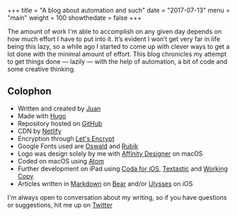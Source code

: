 +++
title = "A blog about automation and such"
date = "2017-07-13"
menu = "main"
weight = 100
showthedate = false
+++

The amount of work I'm able to accomplish on any given day depends on how much effort I have to put into it. It’s evident I won’t get very far in life being this lazy, so a while ago I started to come up with clever ways to get a lot done with the minimal amount of effort. This blog chronicles my attempt to get things done — lazily — with the help of automation, a bit of code and some creative thinking.

## Colophon
* Written and created by [Juan](https://www.twitter.com/theverylastjuan)
* Made with [Hugo](https://gohugo.io)
* Repository hosted on [GitHub](https://github.com)
* CDN by [Netlify](https://www.netlify.com)
* Encryption through [Let's Encrypt](https://letsencrypt.org)
* Google Fonts used are [Oswald](https://fonts.google.com/specimen/Oswald) and [Rubik](https://fonts.google.com/specimen/Rubik)
* Logo was design solely by me with [Affinity Designer](https://itunes.apple.com/us/app/affinity-designer/id824171161?mt=12) on macOS
* Coded on macOS using [Atom](https://atom.io)
* Further development on iPad using [Coda for iOS](https://itunes.apple.com/us/app/coda/id500906297?mt=8), [Textastic](https://itunes.apple.com/us/app/textastic-code-editor-6/id1049254261?mt=8) and [Working Copy](https://itunes.apple.com/us/app/working-copy-powerful-git-client/id896694807?mt=8)
* Articles written in [Markdown](https://daringfireball.net/projects/markdown/syntax) on [Bear](https://itunes.apple.com/us/app/bear/id1016366447?mt=8) and/or [Ulysses](https://itunes.apple.com/us/app/ulysses-the-ultimate-writing-app/id950335311?mt=8) on iOS


I'm always open to conversation about my writing, so if you have questions or suggestions, hit me up on [Twitter](https://www.twitter.com/theverylastjuan)
